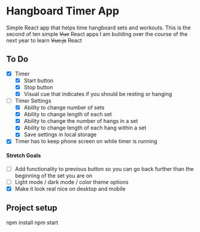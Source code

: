 # Hangboard Timer App

Simple React app that helps time hangboard sets and workouts. This is the second of ten simple ~~Vue~~ React apps I am building over the course of the next year to learn ~~Vue.js~~ React

## To Do

- [x] Timer
  - [x] Start button
  - [x] Stop button
  - [x] Visual cue that indicates if you should be resting or hanging
- [ ] Timer Settings
  - [x] Ability to change number of sets
  - [x] Ability to change length of each set
  - [x] Ability to change the number of hangs in a set
  - [x] Ability to change length of each hang within a set
  - [x] Save settings in local storage
- [x] Timer has to keep phone screen on while timer is running

#### Stretch Goals

- [ ] Add functionality to previous button so you can go back further than the beginning of the set you are on
- [ ] Light mode / dark mode / color theme options
- [x] Make it look real nice on desktop and mobile

## Project setup

npm install
npm start
